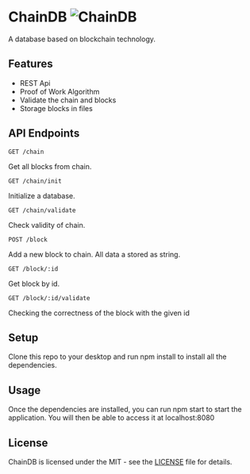 # ChainDB ![ChainDB](https://github.com/FFx0q/ChainDB/workflows/ChainDB/badge.svg)
A database based on blockchain technology.

## Features
* REST Api
* Proof of Work Algorithm
* Validate the chain and blocks
* Storage blocks in files

## API Endpoints
    GET /chain
Get all blocks from chain.

    GET /chain/init
Initialize a database.

    GET /chain/validate
Check validity of chain.

    POST /block
Add a new block to chain. All data a stored as string.
    
    GET /block/:id
Get block by id.

    GET /block/:id/validate
Checking the correctness of the block with the given id

## Setup
Clone this repo to your desktop and run npm install to install all the dependencies.

## Usage
Once the dependencies are installed, you can run npm start to start the application. You will then be able to access it at localhost:8080

## License
ChainDB is licensed under the MIT - see the [LICENSE](LICENSE) file for details.

